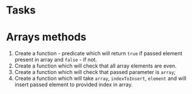 # Tasks

# Arrays methods

1. Create a function - predicate which will return `true` if passed element present in array and `false` - if not.
2. Create a function which will check that all array elements are even.
3. Create a function which will check that passed parameter is `array`;
4. Create a function which will take `array`, `indexToInsert`, `element` and will insert passed element to provided
   index in array.

